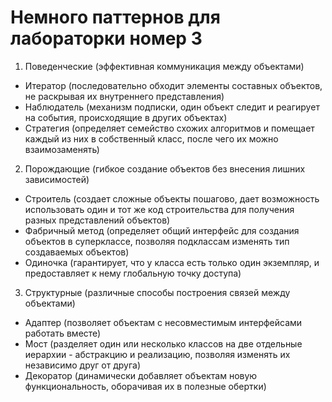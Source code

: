 # Немного паттернов для лабораторки номер 3

1. Поведенческие (эффективная коммуникация между объектами)
- Итератор (последовательно обходит элементы составных объектов, не раскрывая их внутреннего представления)
- Наблюдатель (механизм подписки, один объект следит и реагирует на события, происходящие в других объектах)
- Стратегия (определяет семейство схожих алгоритмов и помещает каждый из них в собственный класс, после чего их можно взаимозаменять)
2. Порождающие (гибкое создание объектов без внесения лишних зависимостей)
- Строитель (создает сложные объекты пошагово, дает возможность использовать один и тот же код строительства для получения разных представлений объектов)
- Фабричный метод (определяет общий интерфейс для создания объектов в суперклассе, позволяя подклассам изменять тип создаваемых объектов)
- Одиночка (гарантирует, что у класса есть только один экземпляр, и предоставляет к нему глобальную точку доступа)
3. Структурные (различные способы построения связей между объектами)
- Адаптер (позволяет объектам с несовместимым интерфейсами работать вместе)
- Мост (разделяет один или несколько классов на две отдельные иерархии - абстракцию и реализацию, позволяя изменять их независимо друг от друга)
- Декоратор (динамически добавляет объектам новую функциональность, оборачивая их в полезные обертки)
